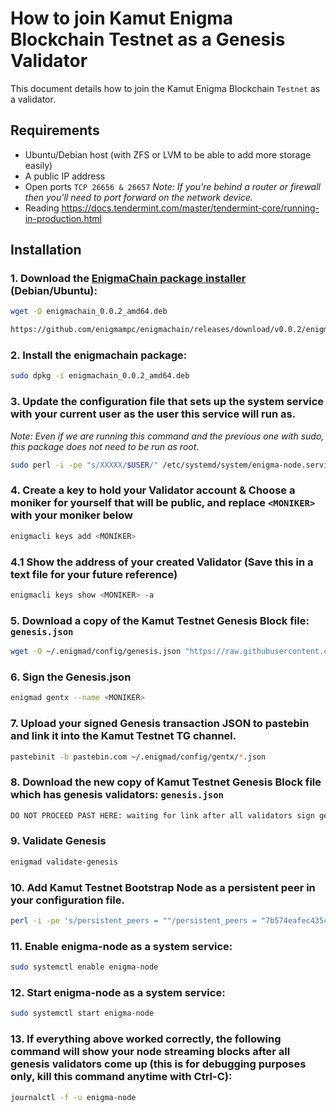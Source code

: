 # How to join Kamut Enigma Blockchain Testnet as a Genesis Validator

This document details how to join the Kamut Enigma Blockchain `Testnet` as a validator.

## Requirements

- Ubuntu/Debian host (with ZFS or LVM to be able to add more storage easily)
- A public IP address
- Open ports `TCP 26656 & 26657` _Note: If you're behind a router or firewall then you'll need to port forward on the network device._
- Reading https://docs.tendermint.com/master/tendermint-core/running-in-production.html

## Installation

### 1. Download the [EnigmaChain package installer](https://github.com/enigmampc/enigmachain/releases/download/v0.0.2/enigmachain_0.0.2_amd64.deb) (Debian/Ubuntu):

```bash
wget -O enigmachain_0.0.2_amd64.deb
```

```bash
https://github.com/enigmampc/enigmachain/releases/download/v0.0.2/enigmachain_0.0.2_amd64.deb
```

### 2. Install the enigmachain package:

```bash
sudo dpkg -i enigmachain_0.0.2_amd64.deb
```

### 3. Update the configuration file that sets up the system service with your current user as the user this service will run as.

_Note: Even if we are running this command and the previous one with sudo, this package does not need to be run as root_.

```bash
sudo perl -i -pe "s/XXXXX/$USER/" /etc/systemd/system/enigma-node.service
```

### 4. Create a key to hold your Validator account & Choose a **moniker** for yourself that will be public, and replace `<MONIKER>` with your moniker below

```bash
enigmacli keys add <MONIKER>
```

### 4.1 Show the address of your created Validator (Save this in a text file for your future reference)

```bash
enigmacli keys show <MONIKER> -a
```

### 5. Download a copy of the Kamut Testnet Genesis Block file: `genesis.json`

```bash
wget -O ~/.enigmad/config/genesis.json "https://raw.githubusercontent.com/chainofsecrets/kamut-testnet/master/genesis.json"
```

### 6. Sign the Genesis.json

```bash
enigmad gentx --name <MONIKER>
``` 

### 7. Upload your signed Genesis transaction JSON to pastebin and link it into the Kamut Testnet TG channel.

```bash
pastebinit -b pastebin.com ~/.enigmad/config/gentx/*.json
```

### 8. Download the new copy of Kamut Testnet Genesis Block file which has genesis validators: `genesis.json`

```bash
DO NOT PROCEED PAST HERE: waiting for link after all validators sign genesis
```

### 9. Validate Genesis

```bash
enigmad validate-genesis
```
### 10. Add Kamut Testnet Bootstrap Node as a persistent peer in your configuration file.

```bash
perl -i -pe 's/persistent_peers = ""/persistent_peers = "7b574eafec435c6b20a9142ae76811bc008d0dbd\@45.79.143.29:26656"/' ~/.enigmad/config/config.toml
```

### 11. Enable enigma-node as a system service:

```bash
sudo systemctl enable enigma-node
```

### 12. Start enigma-node as a system service:

```bash
sudo systemctl start enigma-node
```

### 13. If everything above worked correctly, the following command will show your node streaming blocks after all genesis validators come up (this is for debugging purposes only, kill this command anytime with Ctrl-C):

```bash
journalctl -f -u enigma-node
```
